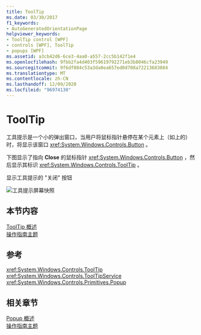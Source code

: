 ```yaml
---
title: ToolTip
ms.date: 03/30/2017
f1_keywords:
- AutoGeneratedOrientationPage
helpviewer_keywords:
- ToolTip control [WPF]
- controls [WPF], ToolTip
- popups [WPF]
ms.assetid: a3cb42d6-6ce3-4aa0-a557-2cc5b142f1e4
ms.openlocfilehash: 9fbb2fa4d403f59619792271eb3b8046cfa23949
ms.sourcegitcommit: 9f6df084c53a3da0ea657ed0d708a72213683084
ms.translationtype: MT
ms.contentlocale: zh-CN
ms.lasthandoff: 12/09/2020
ms.locfileid: "96974130"
---
```

# <a name="tooltip"></a>ToolTip
工具提示是一个小的弹出窗口，当用户将鼠标指针悬停在某个元素上（如上的）时，将显示该窗口 <xref:System.Windows.Controls.Button> 。  
  
 下图显示了指向 **Close** 的鼠标指针 <xref:System.Windows.Controls.Button> ，然后显示其标识 <xref:System.Windows.Controls.ToolTip> 。  
  
 显示工具提示的 "关闭" 按钮  
  
 ![工具提示屏幕快照](./media/ss-ctl-tooltip.png "SS_CTL_tooltip")  
  
## <a name="in-this-section"></a>本节内容  
 [ToolTip 概述](tooltip-overview.md)  
  [操作指南主题](tooltip-how-to-topics.md)  
  
## <a name="reference"></a>参考  
 <xref:System.Windows.Controls.ToolTip>  
  <xref:System.Windows.Controls.ToolTipService>  
  <xref:System.Windows.Controls.Primitives.Popup>  
  
## <a name="related-sections"></a>相关章节  
 [Popup 概述](popup-overview.md)  
  [操作指南主题](popup-how-to-topics.md)
